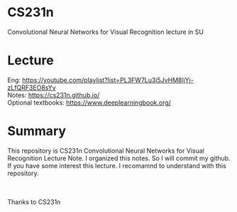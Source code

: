 # CS231n
 Convolutional Neural Networks for Visual Recognition lecture in SU

# Lecture
Eng: https://youtube.com/playlist?list=PL3FW7Lu3i5JvHM8ljYj-zLfQRF3EO8sYv <br>
Notes: https://cs231n.github.io/ <br>
Optional textbooks: https://www.deeplearningbook.org/

# Summary
This repository is CS231n Convolutional Neural Networks for Visual Recognition Lecture Note. I organized this notes. So I will commit my github. If you have some interest this lecture. I recomamnd to understand with this repository.

<br><br>
Thanks to CS231n
